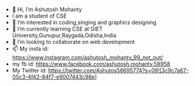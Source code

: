 - 👋 Hi, I’m Ashutosh Mohanty
- I am a student of CSE
- 👀 I’m interested in coding,singing and graphics designing
- 🌱 I’m currently learning CSE at GIET University,Gunupur,Raygada,Odisha,India
- 💞️ I’m looking to collaborate on web development
- 📫 My insta id: https://www.instagram.com/ashutosh_mohanty_99_not_out/
- my fb id: https://www.facebook.com/ashutosh.mohanty.58958
- My Twitter id: https://twitter.com/Ashutos56695774?s=09![3c9c7a67-05c3-4f42-84f7-e9007443c98e]


<!---
Ashutosh102/Ashutosh102 is a ✨ special ✨ repository because its `README.md` (this file) appears on your GitHub profile.
You can click the Preview link to take a look at your changes.
--->
